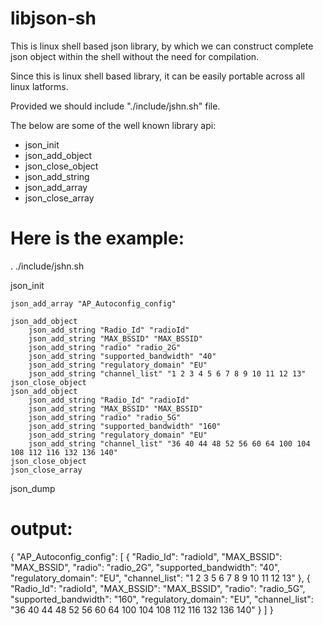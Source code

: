 # libjson-sh

This is linux shell based json library, by which we can construct complete json object within the shell without the need for compilation.

Since this is linux shell based library, it can be easily portable across all linux latforms.

Provided we should include "./include/jshn.sh" file.

The below are some of the well known library api:
- json_init
- json_add_object 
- json_close_object
- json_add_string
- json_add_array
- json_close_array

Here is the example:
====================

. ./include/jshn.sh

json_init

    json_add_array "AP_Autoconfig_config"
    
    json_add_object
        json_add_string "Radio_Id" "radioId"
        json_add_string "MAX_BSSID" "MAX_BSSID"
        json_add_string "radio" "radio_2G"
        json_add_string "supported_bandwidth" "40"
        json_add_string "regulatory_domain" "EU"
        json_add_string "channel_list" "1 2 3 4 5 6 7 8 9 10 11 12 13"
    json_close_object
    json_add_object
        json_add_string "Radio_Id" "radioId"
        json_add_string "MAX_BSSID" "MAX_BSSID"
        json_add_string "radio" "radio_5G"
        json_add_string "supported_bandwidth" "160"
        json_add_string "regulatory_domain" "EU"
        json_add_string "channel_list" "36 40 44 48 52 56 60 64 100 104 108 112 116 132 136 140"
    json_close_object
    json_close_array
    
json_dump

output:
=======

{ "AP_Autoconfig_config": [ { "Radio_Id": "radioId", "MAX_BSSID": "MAX_BSSID", "radio": "radio_2G", "supported_bandwidth": "40", "regulatory_domain": "EU", "channel_list": "1 2 3  5 6 7 8 9 10 11 12 13" }, { "Radio_Id": "radioId", "MAX_BSSID": "MAX_BSSID", "radio": "radio_5G", "supported_bandwidth": "160", "regulatory_domain": "EU", "channel_list": "36 40 44 48 52 56 60 64 100 104 108 112 116 132 136 140" } ] }

